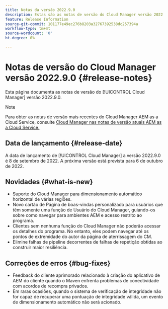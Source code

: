 ```yaml
---
title: Notas da versão 2022.9.0
description: Estas são as notas de versão do Cloud Manager versão 2022.9.0.
feature: Release Information
source-git-commit: 101177e49ec276b8203a32767392538dc257394a
workflow-type: tm+mt
source-wordcount: '0'
ht-degree: 0%

---
```



# Notas de versão do Cloud Manager versão 2022.9.0 {#release-notes}

Esta página documenta as notas de versão do [!UICONTROL Cloud Manager] versão 2022.9.0.

>[!NOTE]
>
>Para obter as notas de versão mais recentes do Cloud Manager AEM as a Cloud Service, consulte [Cloud Manager nas notas de versão atuais AEM as a Cloud Service.](https://experienceleague.adobe.com/docs/experience-manager-cloud-service/content/implementing/using-cloud-manager/release-notes-cloud-manager/release-notes-cm-current.html)

## Data de lançamento {#release-date}

A data de lançamento de [!UICONTROL Cloud Manager] a versão 2022.9.0 é 8 de setembro de 2022. A próxima versão está prevista para 6 de outubro de 2022.

## Novidades {#what-is-new}

* Suporte do Cloud Manager para dimensionamento automático horizontal de várias regiões.
* Novo cartão de Página de boas-vindas personalizado para usuários que têm somente uma função de Usuário do Cloud Manager, guiando-os sobre como navegar para ambientes AEM e acesso restrito ao programa.
* Clientes sem nenhuma função do Cloud Manager não poderão acessar os detalhes do programa. No entanto, eles podem navegar até os pontos de extremidade do autor da página de aterrissagem do CM.
* Elimine falhas de pipeline decorrentes de falhas de repetição obtidas ao construir maior resiliência.

## Correções de erros {#bug-fixes}

* Feedback do cliente aprimorado relacionado à criação do aplicativo de AEM do cliente quando o Maven enfrenta problemas de conectividade com acordos de recompra privados.
* Em raras ocasiões, quando o sistema de verificação de integridade não for capaz de recuperar uma pontuação de integridade válida, um evento de dimensionamento automático não será acionado.
